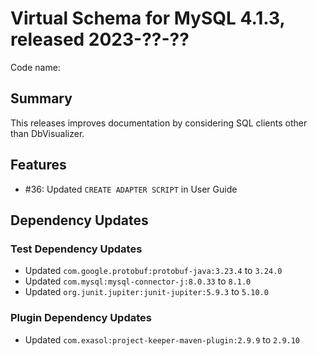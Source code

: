 # Virtual Schema for MySQL 4.1.3, released 2023-??-??

Code name: <TBD>

## Summary

This releases improves documentation by considering SQL clients other than DbVisualizer.

## Features

* #36: Updated `CREATE ADAPTER SCRIPT` in User Guide

## Dependency Updates

### Test Dependency Updates

* Updated `com.google.protobuf:protobuf-java:3.23.4` to `3.24.0`
* Updated `com.mysql:mysql-connector-j:8.0.33` to `8.1.0`
* Updated `org.junit.jupiter:junit-jupiter:5.9.3` to `5.10.0`

### Plugin Dependency Updates

* Updated `com.exasol:project-keeper-maven-plugin:2.9.9` to `2.9.10`
